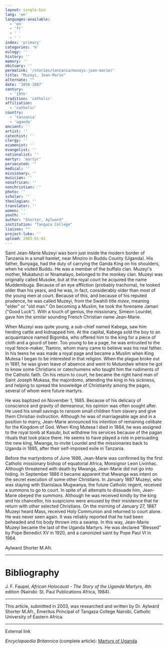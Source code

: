 ```yaml
---
layout: single-bio
lang: 'en'
languages-available:
  - 'en'
  - 'fr'
  - ' '
  - ' '
index: 'primary'
categories: 'm'
eulogy: ''
history: ''
memory: ''
obituary: ''
permalink: '/stories/tanzania/museyi-jean-marie/'
title: "Muzeyi, Jean-Marie"
alternate: ""
date: '1850-1887'
century:
  - '19th'
tradition: 'catholic'
affiliation:
  - 'catholic'
country:
  - 'tanzania'
  - 'uganda'
ancient: ''
artist: ''
catechist: ''
clergy: ''
ecumenist: ''
evangelist: ''
nationalist: ''
martyr: 'martyr'
persecuted: ''
medical: ''
missionary: ''
musician: ''
nonafrican: ''
nonchristian: ''
photo: ''
scholar: ''
theologian: ''
translator: ''
women: ''
youth: ''
author: "Shorter, Aylward"
institution: "Tangaza College"
liaison: ""
project-luke: ''
upload: 2003-01-01
---
```




Saint Jean-Marie Muzeyi was born just inside the modern border of  Tanzania in a small hamlet, near Minziro in Buddu County  (Uganda). His father,  Bunyaga, had the duty of  carrying the Ganda King on his shoulders, when he visited Buddu. He was a member of the buffalo clan. Muzeyi's mother,  Mukatunzi or Nnamalayo, belonged to the monkey clan. Muzeyi was originally called Musoke, but at the royal court he acquired the name Muddembuga. Because of an eye affliction (probably trachoma), he looked older than his years, and he was, in fact, considerably older than most of the young men at court. Because of this, and because of his reputed prudence, he was called Muzeyi, from the Swahili title *mzee*, meaning "elder" or "old man." On becoming a Muslim, he took the forename Jamari ("Good Luck"). With a touch of genius, the missionary, Simeon Lourdel, gave him the similar sounding French Christian name Jean-Marie.

When Muzeyi was quite young, a sub-chief named Kabega, saw him herding cattle and kidnapped him. At the capital, Kabega sold the boy to an acquaintance named Bigomba, who offered him to the king for a piece of cloth and a gourd of beer. Too young to be a page, he was entrusted to the royal fence-maker, Ttamiro, whom many came to believe was his real father. In his teens he was made a royal page and became a Muslim when King Mutesa I began to be interested in that religion. When the plague broke out in 1881, he was given leave of absence and went to Mutundwe where he got to know some Christians or catechumens who taught him the rudiments of the Catholic faith. On his return to court, he became the right hand man of Saint Joseph Mukasa, the majordomo, attending the king in his sickness, and helping to spread the knowledge of Christianity among the pages, several of whom were future martyrs.

He was baptized on November 1, 1885. Because of his delicacy of conscience and gravity of demeanour, his opinion was often sought after. He used his small savings to ransom small children from slavery and give them Christian instruction. Although he was of marriageable age and in a position to marry, Jean-Marie announced his intention of remaining celibate for the Kingdom of God. When King Mutesa I died in 1884, he was assigned to the royal tomb at Kasubi, but withdrew his services because of the pagan rituals that took place there. He seems to have played a role in persuading the new king, Mwanga, to invite Lourdel and the missionaries back to Uganda in 1885, after their self-imposed exile in Tanzania.

Before the martyrdoms of June 1886,  Jean-Marie was confirmed by the first Catholic missionary bishop of equatorial Africa, Monsignor Leon Livinhac. Although threatened with death by Mwanga, Jean-Marie did not go into hiding. In September 1886 it became apparent that Mwanga was intent on the secret execution of some other Christians. In January 1887 Muzeyi, who was staying with Stanislaus Mugwanya, the future Catholic regent, received a summons to go to court. In spite of all attempts to dissuade him, Jean-Marie obeyed the summons. Although he was received kindly by the king and his chancellor, his suspicions were aroused by their insistence that he return with other selected Christians. On the morning of January 27, 1887 Muzeyi heard Mass, received Holy Communion and returned to court alone. He was never seen again. It was reliably reported that he had been beheaded and his body thrown into a swamp. In this way, Jean-Marie Muzeyi became the last of the Uganda Martyrs. He was declared "Blessed" by Pope Benedict XV in 1920, and a canonized saint by Pope Paul VI in 1964.

Aylward Shorter M.Afr.

---

# Bibliography

J. F. Faupel, *African Holocaust - The Story of the Uganda Martyrs*, 4th edition (Nairobi: St. Paul Publications Africa,  1984).

---

This article, submitted in 2003, was researched and written by Dr. Aylward Shorter M.Afr., Emeritus Principal of Tangaza College Nairobi, Catholic University of Eastern Africa.

---

External link

*Encyclopaedia Britannica*  (complete article): [ Martyrs of Uganda](http://www.britannica.com/eb/article-9074103/Martyrs-of-Uganda)
